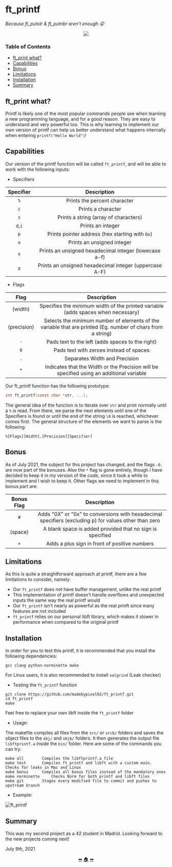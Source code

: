 # ft_printf

*Because ft_putstr & ft_putnbr aren't enough :stuck_out_tongue_winking_eye:*

<p align="center">
  <img src=https://user-images.githubusercontent.com/40824677/149224740-dbaff244-68d7-4907-bb38-3f6e6b934655.png />
</p>

### Table of Contents

* [ft_print what?](#ft_print-what)
* [Capabilities](#capabilities)
* [Bonus](#bonus)
* [Limitations](#limitations)
* [Installation](#installation)
* [Summary](#summary)

## ft_print what?
Printf is likely one of the most popular commands people see when learning a new programming language, and for a good reason. They are easy to understand and very powerful too. This is why learning to implement our own version of printf can help us better understand what happens internally when entering ``printf("Hello World")``!

## Capabilities
Our version of the printf function will be called ``ft_printf``, and will be able to work with the following inputs:


* Specifiers

| Specifier | Description |
| :-------: | :---------: |
| ``%`` | Prints the percent character |
| ``c`` | Prints a character |
| ``s`` | Prints a string (array of characters) |
| ``d``,``i`` | Prints an integer |
| ``p`` | Prints pointer address (hex starting with ``0x``) |
| ``u`` | Prints an unsigned integer |
| ``x`` | Prints an unsigned hexadecimal integer (lowecase a-f) |
| ``X`` | Prints an unsigned hexadecimal integer (uppercase A-F) |

* Flags

| Flag | Description |
| :--: | :---------: |
| (width) | Specifies the minimum width of the printed variable (adds spaces when necessary) |
| (precision) | Selects the minimum number of elements of the variable that are printed (Eg. number of chars from a string) |
| ``-`` | Pads text to the left (adds spaces to the right) |
| ``0`` | Pads text with zeroes instead of spaces |
| ``.`` | Separates Width and Precision |
| ``*`` | Indicates that the Width or the Precision will be specified using an additional variable |

Our ft_printf function has the following prototype:
```C
int ft_printf(const char *str, ...);
```

The general idea of the function is to iterate over ``str`` and print normally until a ``%`` is read. From there, we parse the next elements until one of the Specifiers is found or until the end of the string ``\0`` is reached, whichever comes first. The general structure of the elements we want to parse is the following:

```
%[Flags][Width].[Precision][Specifier]
```

## Bonus
As of July 2021, the subject for this project has changed, and the flags ``-0.`` are now part of the bonuses. Also the ``*`` flag is gone entirely, though I have decided to keep it in my version of the code, since it took a while to implement and I wish to keep it. Other flags we need to implement in this bonus part are:

| Bonus Flag | Description |
| :--------: | :---------: |
| ``#`` | Adds "0X" or "0x" to conversions with hexadecimal specifiers (excluding p) for values other than zero |
| (space) |A blank space is added provided that no sign is specified |
| ``+`` | Adds a plus sign in front of positive numbers |

## Limitations

As this is quite a straightforward approach at printf, there are a few limitations to consider, namely:

* Our ``ft_printf`` does not have buffer management, unlike the real printf
* This implementation of printf doesn't handle overflows and unexpected inputs the same way the real printf would
* Our ``ft_printf`` isn't nearly as powerful as the real prinft since many features are not included
* ``ft_printf`` relies on our personal libft library, which makes it slower in performance when compared to the original printf

## Installation

In order for you to test this printf, it is recommended that you install the following dependencies:

```shell
gcc clang python-norminette make
```
For Linux users, it is also recommended to install ``valgrind`` (Leak checker)

* Testing the ``ft_printf`` function
```shell
git clone https://github.com/madebypixel02/ft_printf.git
cd ft_printf
make
```
Feel free to replace your own libft inside the ``ft_printf`` folder


* Usage:

The makefile compiles all files from the ``src/`` or ``srcb/`` folders and saves the object files to the ``obj/`` and ``objb/`` folders. It then generates the output file ``libftprintf.a`` inside the ``bin/`` folder. Here are some of the commands you can try:

```
make all		Compiles the libftprintf.a file
make test		Compiles ft_printf and libft with a custom main. Checks for leaks in Mac and Linux
make bonus		Compiles all bonus files instead of the mandatory ones
make norminette		Checks Norm for both printf and libft files	
make git		Stages every modified file to commit and pushes to upstream branch
```

* Example:

![ft_printf](https://user-images.githubusercontent.com/40824677/146548168-c5f4142c-b174-44fe-9c20-11f113bd746d.gif)

## Summary

This was my second project as a 42 student in Madrid. Looking forward to the new projects coming next!

July 9th, 2021

<p align="center">
  <a href="https://github.com/madebypixel02/libft">&#11013;</a>
  <a href="https://github.com/madebypixel02/42-Madrid-Cursus">&#127968;</a>
  <a href="https://github.com/madebypixel02/get_next_line">&#10145;</a>
</p>
